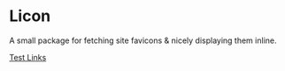 # Licon

A small package for fetching site favicons & nicely displaying them inline.

[Test Links](https://gist.github.com/DanteASC4/11dcfaf81a8f8cd2717b24e799aeb0bd)